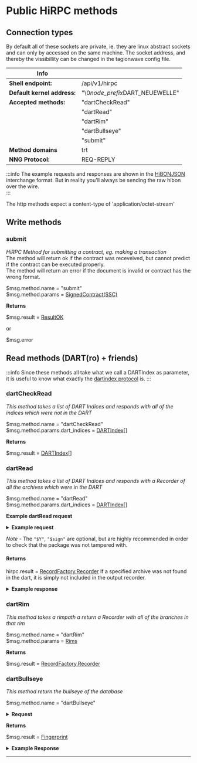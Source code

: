 # Public HiRPC methods

## Connection types
By default all of these sockets are private, ie. they are linux abstract sockets and can only by accessed on the same machine.
The socket address, and thereby the vissibillity can be changed in the tagionwave config file.


| **Info**                    |                                 |
| -                           | -                               |
| **Shell endpoint:**         | /api/v1/hirpc                   |
| **Default kernel address:** | "\0*node_prefix*DART_NEUEWELLE" |
| **Accepted methods:**       | "dartCheckRead"                 |
|                             | "dartRead"                      |
|                             | "dartRim"                       |
|                             | "dartBullseye"                  |
|                             | "submit"                        |
| **Method domains**          | trt                             |
| **NNG Protocol:**           | REQ-REPLY                       |


:::info
The example requests and responses are shown in the [HiBONJSON](https://www.hibon.org/posts/hibonjson) interchange format.
But in reality you'll always be sending the raw hibon over the wire.  
:::

The http methods expect a content-type of 'application/octet-stream' 

## Write methods

### submit

*HiRPC Method for submitting a contract, eg. making a transaction*  
The method will return ok if the contract was receveived, but cannot predict if the contract can be executed properly.  
The method will return an error if the document is invalid or contract has the wrong format.  

\$msg.method.name = "submit"  
\$msg.method.params = [SignedContract(SSC)](https://ddoc.tagion.org/tagion.script.common.SignedContract)

**Returns**

\$msg.result = [ResultOK](https://ddoc.tagion.org/tagion.communication.HiRPC.ResultOk)  

or

\$msg.error

## Read methods (DART(ro) + friends)

:::info
Since these methods all take what we call a DARTIndex as parameter, it is useful to know what exactly the [dartindex protocol](/tech/protocols/dart/dartindex) is.
:::

### dartCheckRead

*This method takes a list of DART Indices and responds with all of the indices which were not in the DART*

\$msg.method.name = "dartCheckRead"  
\$msg.method.params.dart_indices = [DARTIndex](https://ddoc.tagion.org/tagion.dart.DARTBasic.DARTIndex)[]  

**Returns**

\$msg.result = [DARTIndex](https://ddoc.tagion.org/tagion.dart.DARTBasic.DARTIndex)[]  

### dartRead

*This method takes a list of DART Indices and responds with a Recorder of all the archives which were in the DART*

\$msg.method.name = "dartRead"  
\$msg.method.params.dart_indices = [DARTIndex](https://ddoc.tagion.org/tagion.dart.DARTBasic.DARTIndex)[]  


**Example dartRead request**

<details>
<summary><b>Example request</b></summary>

```json
{
    "$@": "HiRPC",
    "$Y": [
        "*",
        "@AhJKNLaNgHVRgF1dEz8rWHhROYAVIntpyDasIpHVeAqE"
    ],
    "$msg": {
        "method": "dartRead",
        "params": {
            "dart_indices": [
                [
                    "*",
                    "@4c2LxGMUI7o7AnNQfKxgAEdjwizVRvdtV3j2ItiBwQM="
                ],
                [
                    "*",
                    "@oKqMX30Lf0KnzFJ46Ws5SRH48oPouDDS3IIXIaYPjkM="
                ]
            ]
        }
    },
    "$sign": [
        "*",
        "@VVKuIfWv93MZCeCwpEcrHGRNsf8RaLtJguiytuegANxyMTSiWtNGdXQsuxaCTr7hKKQbY8UXHczlNLafm1-VwQ=="
    ]
}
```

</details>


*Note* - The `"$Y"`, `"$sign"` are optional, but are highly recommended in order to check that the package was not tampered with.

#### Returns
hirpc.result = [RecordFactory.Recorder](https://ddoc.tagion.org/tagion.dart.Recorder.RecordFactory.Recorder)
If a specified archive was not found in the dart, it is simply not included in the output recorder.

<details>
<summary><b>Example response</b></summary>

```json
{
    "$@": "HiRPC",
    "$Y": [
        "*",
        "@A7l5pb4FfnnJYXW0_MDlXP-a1urQ_XC1ZCZmRAwNLGj-"
    ],
    "$msg": {
        "result": {
            "$@": "Recorder",
            "0": {
                "$T": [
                    "i32",
                    1
                ],
                "$a": {
                 // archive
                }
            },
            "1": {
                "$T": [
                    "i32",
                    1
                ],
                "$a": {
                  // archive
                }
            }
        }
    },
    "$sign": [
        "*",
        "@LoOxof1kQgjuFB188DjP-coHPqy5t26nK9Is9R2PVvhOa2Uri6VitOZkfQeKMQuH7tjn_yjLpYEsEcivKPbXDA=="
    ]
}
```

</details>

### dartRim

*This method takes a rimpath a return a Recorder with all of the branches in that rim*

\$msg.method.name = "dartRim"  
\$msg.method.params = [Rims](https://ddoc.tagion.org/tagion.dart.DARTRim.Rims)

**Returns**

\$msg.result = [RecordFactory.Recorder](https://ddoc.tagion.org/tagion.dart.Recorder.RecordFactory.Recorder)

### dartBullseye

*This method return the bullseye of the database*

\$msg.method.name = "dartBullseye"  

<details>
<summary><b>Request</b></summary>

The request takes no parameters, so this is the only thing you need

```json
{
    "$@": "HiRPC",
    "$msg": {
        "method": "dartBullseye"
    }
}
```

</details>


**Returns**

\$msg.result = [Fingerprint](https://ddoc.tagion.org/tagion.crypto.Types.Fingerprint)  

<details>
<summary><b>Example Response</b></summary>

```json
{
  "$@": "HiRPC",
  "$Y": [
    "*",
    "@AumexnPXMa0mKVsYQeEKvY4Y640DXNCuBU6XdzFOicWC"
  ],
  "$msg": {
    "result": {
      "bullseye": [
        "*",
        "@lTeI-fg_6r6v0AUSA_tDL1mJlZNlikRpBTHfd6k4qt4="
      ]
    }
  },
  "$sign": [
    "*",
    "@0cEtP0XNfxbjTKo0xx_jB5FzfYac_rHa3z-fDqCN0XdCHb3fQFR42NisU6yXiqFTSSjqHCawfmWEe9-9Bo-Wpw=="
  ]
}
```

</details>

---
